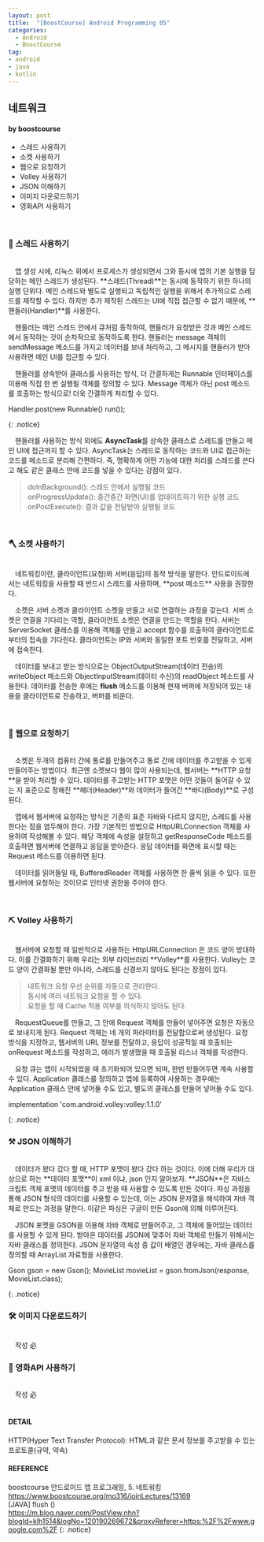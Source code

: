 ```yaml
---
layout: post
title:  "[BoostCourse] Android Programming 05"
categories:
  - Android
  - BoostCourse
tag:
- android 
- java
- kotlin
---
```


## 네트워크
#### by boostcourse

* 스레드 사용하기
* 소켓 사용하기
* 웹으로 요청하기
* Volley 사용하기
* JSON 이해하기
* 이미지 다운로드하기
* 영화API 사용하기

<br>

### 🔑 스레드 사용하기
<br>
　앱 생성 시에, 리눅스 위에서 프로세스가 생성되면서 그와 동시에 앱의 기본 실행을 담당하는 메인 스레드가 생성된다. **스레드(Thread)**는 동시에 동작하기 위한 하나의 실행 단위다. 메인 스레드와 별도로 실행되고 독립적인 실행을 위해서 추가적으로 스레드를 제작할 수 있다. 하지만 추가 제작된 스레드는 UI에 직접 접근할 수 없기 때문에, **핸들러(Handler)**를 사용한다.

　핸들러는 메인 스레드 안에서 큐처럼 동작하여, 핸들러가 요청받은 것과 메인 스레드에서 동작하는 것이 순차적으로 동작하도록 한다. 핸들러는 message 객체의 sendMessage 메소드를 가지고 데이터를 보내 처리하고, 그 메시지를 핸들러가 받아 사용하면 메인 UI를 접근할 수 있다.

　핸들러를 상속받아 클래스를 사용하는 방식, 더 간결하게는 Runnable 인터페이스를 이용해 직접 한 번 실행될 객체를 정의할 수 있다. Message 객체가 아닌 post 메소드를 호출하는 방식으로! 더욱 간결하게 처리할 수 있다.

<p>
Handler.post(new Runnable() run());
</p>
{: .notice}

　핸들러를 사용하는 방식 외에도 **AsyncTask**를 상속한 클래스로 스레드를 만들고 메인 UI에 접근까지 할 수 있다. AsyncTask는 스레드로 동작하는 코드와 UI로 접근하는 코드를 메소드로 분리해 간편하다. 즉, 명확하게 어떤 기능에 대한 처리를 스레드를 쓴다고 해도 같은 클래스 안에 코드를 넣을 수 있다는 강점이 있다.

 > doInBackground(): 스레드 안에서 실행될 코드 <br> onProgressUpdate(): 중간중간 화면(UI)를 업데이트하기 위한 실행 코드 <br> onPostExecute(): 결과 값을 전달받아 실행될 코드

<br>

### 🪓 소켓 사용하기
<br>
　네트워킹이란, 클라이언트(요청)와 서버(응답)의 동작 방식을 말한다. 안드로이드에서는 네트워킹을 사용할 때 반드시 스레드를 사용하며, **post 메소드** 사용을 권장한다. 

　소켓은 서버 소켓과 클라이언트 소켓을 만들고 서로 연결하는 과정을 갖는다. 서버 소켓은 연결을 기다리는 역할, 클라이언트 소켓은 연결을 만드는 역할을 한다. 서버는 ServerSocket 클래스를 이용해 객체를 만들고 accept 함수를 호출하여 클라이언트로부터의 접속을 기다린다. 클라이언트는 IP와 서버와 동일한 포트 번호를 전달하고, 서버에 접속한다.

　데이터를 보내고 받는 방식으로는 ObjectOutputStream(데이터 전송)의 writeObject 메소드와 ObjectInputStream(데이터 수신)의 readObject 메소드를 사용한다. 데이터를 전송한 후에는 **flush** 메소드를 이용해 현재 버퍼에 저장되어 있는 내용을 클라이언트로 전송하고, 버퍼를 비운다.

<br>

### 🔨 웹으로 요청하기
<br>
　소켓은 두개의 컴퓨터 간에 통로를 만들어주고 통로 간에 데이터를 주고받을 수 있게 만들어주는 방법이다. 최근엔 소켓보다 웹이 많이 사용되는데, 웹서버는 **HTTP 요청**을 받아 처리할 수 있다. 데이터를 주고받는 HTTP 포맷은 어떤 것들이 들어갈 수 있는 지 표준으로 정해진 **헤더(Header)**와 데이터가 들어간 **바디(Body)**로 구성된다.

　앱에서 웹서버에 요청하는 방식은 기존의 표준 자바와 다르지 않지만, 스레드를 사용한다는 점을 염두해야 한다. 가장 기본적인 방법으로 HttpURLConnection 객체를 사용하여 작성해볼 수 있다. 해당 객체에 속성을 설정하고 getResponseCode 메소드를 호출하면 웹서버에 연결하고 응답을 받아준다. 응답 데이터를 화면에 표시할 때는 Request 메소드를 이용하면 된다.

　데이터를 읽어들일 때, BufferedReader 객체를 사용하면 한 줄씩 읽을 수 있다. 또한 웹서버에 요청하는 것이므로 인터넷 권한을 주어야 한다.

<br>

### ⛏ Volley 사용하기
<br>
　웹서버에 요청할 때 일반적으로 사용하는 HttpURLConnection 은 코드 양이 방대하다. 이를 간결화하기 위해 우리는 외부 라이브러리 **Volley**를 사용한다. Volley는 코드 양이 간결화될 뿐만 아니라, 스레드를 신경쓰지 않아도 된다는 장점이 있다.

 > 네트워크 요청 우선 순위를 자동으로 관리한다. <br> 동시에 여러 네트워크 요청을 할 수 있다. <br> 요청을 할 때 Cache 적용 여부를 의식하지 않아도 된다.

　RequestQueue를 만들고, 그 안에 Request 객체를 만들어 넣어주면 요청은 자동으로 보내지게 된다. Request 객체는 네 개의 파라미터를 전달함으로써 생성된다. 요청 방식을 지정하고, 웹서버의 URL 정보를 전달하고, 응답이 성공적일 때 호출되는 onRequest 메소드를 작성하고, 에러가 발생했을 때 호출될 리스너 객체를 작성한다.

　요청 큐는 앱이 시작되었을 때 초기화되어 있으면 되며, 한번 만들어두면 계속 사용할 수 있다. Application 클래스를 정의하고 앱에 등록하여 사용하는 경우에는 Application 클래스 안에 넣어둘 수도 있고, 별도의 클래스를 만들어 넣어둘 수도 있다.

<p>
implementation 'com.android.volley:volley:1.1.0'
</p>
{: .notice}

<br>

### ⚒ JSON 이해하기
<br>
　데이터가 왔다 갔다 할 때, HTTP 포맷이 왔다 갔다 하는 것이다. 이에 더해 우리가 대상으로 하는 **데이터 포맷**이 xml 이냐, json 인지 알아보자. **JSON**은 자바스크립트 객체 포맷의 데이터를 주고 받을 때 사용할 수 있도록 만든 것이다. 파싱 과정을 통해 JSON 형식의 데이터를 사용할 수 있는데, 이는 JSON 문자열을 해석하여 자바 객체로 만드는 과정을 말한다. 이같은 파싱은 구글이 만든 Gson에 의해 이루어진다. 

　JSON 포맷을 GSON을 이용해 자바 객체로 만들어주고, 그 객체에 들어있는 데이터를 사용할 수 있게 된다. 받아온 데이터를 JSON에 맞추어 자바 객체로 만들기 위해서는 자바 클래스를 정의한다. JSON 문자열의 속성 중 값이 배열인 경우에는, 자바 클래스를 정의할 때 ArrayList 자료형을 사용한다.

<p>
Gson gson = new Gson();
MovieList movieList = gson.fromJson(response, MovieList.class);
</p>
{: .notice}

### 🛠 이미지 다운로드하기
<br>
　작성 必 <br>

### 🔧 영화API 사용하기
<br>
　작성 必 <br>

<br>

#### DETAIL
HTTP(Hyper Text Transfer Protocol): HTML과 같은 문서 정보를 주고받을 수 있는 프로토콜(규약, 약속)

#### REFERENCE
boostcourse 안드로이드 앱 프로그래밍, 5. 네트워킹 <br>
https://www.boostcourse.org/mo316/joinLectures/13169 <br>
[JAVA] flush () <br>
https://m.blog.naver.com/PostView.nhn?blogId=klh1514&logNo=120190269672&proxyReferer=https:%2F%2Fwww.google.com%2F
{: .notice}